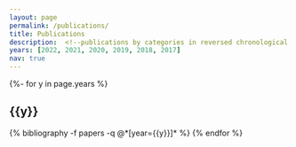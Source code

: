 ```yaml
---
layout: page
permalink: /publications/
title: Publications
description:  <!--publications by categories in reversed chronological order. generated by jekyll-scholar. -->
years: [2022, 2021, 2020, 2019, 2018, 2017]
nav: true
---
```

<!-- _pages/publications.md -->
<div class="publications">

{%- for y in page.years %}
  <h2 class="year">{{y}}</h2>
  {% bibliography -f papers -q @*[year={{y}}]* %}
{% endfor %}

</div>
